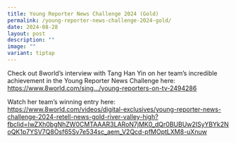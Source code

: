 ```yaml
---
title: Young Reporter News Challenge 2024 (Gold)
permalink: /young-reporter-news-challenge-2024-gold/
date: 2024-08-28
layout: post
description: ""
image: ""
variant: tiptap
---
```

<p>Check out 8world’s interview with Tang Han Yin on her team’s incredible
achievement in the Young Reporter News Challenge here: <a href="https://www.8world.com/singapore/young-reporters-on-tv-2494286?fbclid=IwZXh0bgNhZW0CMTAAAR39aD5hBvtNzJfk_dDeyjjcI9di0Sm-J5wSIhC0v-edvP-IP5tHjZf80eM_aem_oYQ1qBfsAzWle5M2T23_YA" rel="noopener noreferrer nofollow" target="_blank">https://www.8world.com/sing.../young-reporters-on-tv-2494286</a> 
</p>
<p>Watch her team’s winning entry here: <a href="https://www.8world.com/singapore/young-reporters-on-tv-2494286?fbclid=IwZXh0bgNhZW0CMTAAAR39aD5hBvtNzJfk_dDeyjjcI9di0Sm-J5wSIhC0v-edvP-IP5tHjZf80eM_aem_oYQ1qBfsAzWle5M2T23_YA" rel="noopener noreferrer nofollow" target="_blank">https://www.8world.com/videos/digital-exclusives/young-reporter-news-challenge-2024-retell-news-gold-river-valley-high?fbclid=IwZXh0bgNhZW0CMTAAAR3LARoN7jMK0_dQr0BUBUw2ISyYBYk2NoQK1p7YSV7Q8Osf65Sv7e534sc_aem_V2Qcd-pfMOptLXM8-uXnuw</a>
</p>